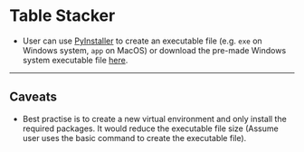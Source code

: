 # Table Stacker 
- User can use [PyInstaller](https://pyinstaller.org/en/stable/) to create an executable file (e.g. `exe` on Windows system, `app` on MacOS) or download the pre-made Windows system executable file [here](https://drive.google.com/file/d/1O475gFbi-R6ixo-WmGjgCpb3CTfIFnHA/view?usp=drive_link). 
---
## Caveats
- Best practise is to create a new virtual environment and only install the required packages. It would reduce the executable file size (Assume user uses the basic command to create the executable file).
  
